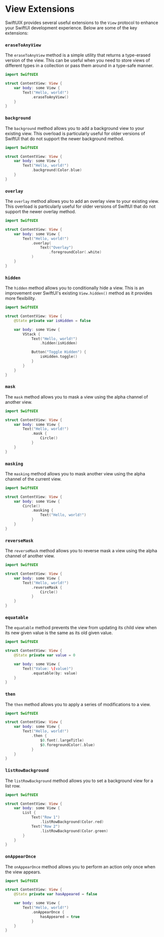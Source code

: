 # View Extensions

SwiftUIX provides several useful extensions to the `View` protocol to enhance your SwiftUI development experience. Below are some of the key extensions:

### `eraseToAnyView`

The `eraseToAnyView` method is a simple utility that returns a type-erased version of the view. This can be useful when you need to store views of different types in a collection or pass them around in a type-safe manner.

```swift
import SwiftUIX

struct ContentView: View {
    var body: some View {
        Text("Hello, world!")
            .eraseToAnyView()
    }
}
```

### `background`

The `background` method allows you to add a background view to your existing view. This overload is particularly useful for older versions of SwiftUI that do not support the newer background method.

```swift
import SwiftUIX

struct ContentView: View {
    var body: some View {
        Text("Hello, world!")
            .background(Color.blue)
    }
}
```

### `overlay`

The `overlay` method allows you to add an overlay view to your existing view. This overload is particularly useful for older versions of SwiftUI that do not support the newer overlay method.

```swift
import SwiftUIX

struct ContentView: View {
    var body: some View {
        Text("Hello, world!")
            .overlay(
                Text("Overlay")
                    .foregroundColor(.white)
            )
    }
}
```

### `hidden`

The `hidden` method allows you to conditionally hide a view. This is an improvement over SwiftUI's existing `View.hidden()` method as it provides more flexibility.

```swift
import SwiftUIX

struct ContentView: View {
    @State private var isHidden = false

    var body: some View {
        VStack {
            Text("Hello, world!")
                .hidden(isHidden)

            Button("Toggle Hidden") {
                isHidden.toggle()
            }
        }
    }
}
```

### `mask`

The `mask` method allows you to mask a view using the alpha channel of another view.

```swift
import SwiftUIX

struct ContentView: View {
    var body: some View {
        Text("Hello, world!")
            .mask {
                Circle()
            }
    }
}
```

### `masking`

The `masking` method allows you to mask another view using the alpha channel of the current view.

```swift
import SwiftUIX

struct ContentView: View {
    var body: some View {
        Circle()
            .masking {
                Text("Hello, world!")
            }
    }
}
```

### `reverseMask`

The `reverseMask` method allows you to reverse mask a view using the alpha channel of another view.

```swift
import SwiftUIX

struct ContentView: View {
    var body: some View {
        Text("Hello, world!")
            .reverseMask {
                Circle()
            }
    }
}
```

### `equatable`

The `equatable` method prevents the view from updating its child view when its new given value is the same as its old given value.

```swift
import SwiftUIX

struct ContentView: View {
    @State private var value = 0

    var body: some View {
        Text("Value: \(value)")
            .equatable(by: value)
    }
}
```

### `then`

The `then` method allows you to apply a series of modifications to a view.

```swift
import SwiftUIX

struct ContentView: View {
    var body: some View {
        Text("Hello, world!")
            .then {
                $0.font(.largeTitle)
                $0.foregroundColor(.blue)
            }
    }
}
```

### `listRowBackground`

The `listRowBackground` method allows you to set a background view for a list row.

```swift
import SwiftUIX

struct ContentView: View {
    var body: some View {
        List {
            Text("Row 1")
                .listRowBackground(Color.red)
            Text("Row 2")
                .listRowBackground(Color.green)
        }
    }
}
```

### `onAppearOnce`

The `onAppearOnce` method allows you to perform an action only once when the view appears.

```swift
import SwiftUIX

struct ContentView: View {
    @State private var hasAppeared = false

    var body: some View {
        Text("Hello, world!")
            .onAppearOnce {
                hasAppeared = true
            }
    }
}
```
